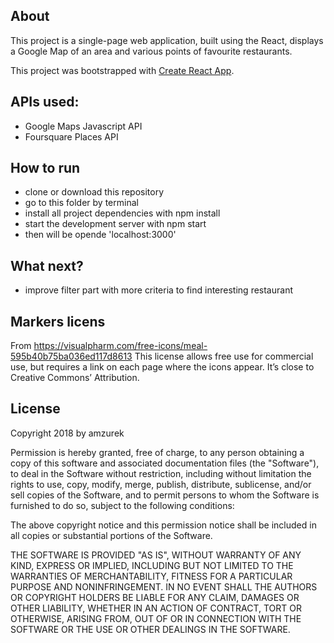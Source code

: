 ## About

This project is a single-page web application, built using the React, displays a Google Map of an area and various points of favourite restaurants.

This project was bootstrapped with [Create React App](https://github.com/facebookincubator/create-react-app).

## APIs used:

- Google Maps Javascript API
- Foursquare Places API

## How to run

- clone or download this repository
- go to this folder by terminal
- install all project dependencies with npm install
- start the development server with npm start
- then will be opende 'localhost:3000'

## What next?

- improve filter part with more criteria to find interesting restaurant

## Markers licens

From https://visualpharm.com/free-icons/meal-595b40b75ba036ed117d8613
This license allows free use for commercial use, but requires a link on each page where the icons appear. It’s close to Creative Commons’ Attribution.

## License

Copyright 2018 by amzurek

Permission is hereby granted, free of charge, to any person obtaining a copy of this software and associated documentation files (the "Software"), to deal in the Software without restriction, including without limitation the rights to use, copy, modify, merge, publish, distribute, sublicense, and/or sell copies of the Software, and to permit persons to whom the Software is furnished to do so, subject to the following conditions:

The above copyright notice and this permission notice shall be included in all copies or substantial portions of the Software.

THE SOFTWARE IS PROVIDED "AS IS", WITHOUT WARRANTY OF ANY KIND, EXPRESS OR IMPLIED, INCLUDING BUT NOT LIMITED TO THE WARRANTIES OF MERCHANTABILITY, FITNESS FOR A PARTICULAR PURPOSE AND NONINFRINGEMENT. IN NO EVENT SHALL THE AUTHORS OR COPYRIGHT HOLDERS BE LIABLE FOR ANY CLAIM, DAMAGES OR OTHER LIABILITY, WHETHER IN AN ACTION OF CONTRACT, TORT OR OTHERWISE, ARISING FROM, OUT OF OR IN CONNECTION WITH THE SOFTWARE OR THE USE OR OTHER DEALINGS IN THE SOFTWARE.